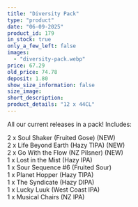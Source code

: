 ```yaml
---
title: "Diversity Pack"
type: "product"
date: "06-09-2025"
product_id: 179
in_stock: true
only_a_few_left: false
images:
  - "diversity-pack.webp"
price: 67.29
old_price: 74.78
deposit: 1.80
show_size_information: false
size_image:
short_description:
product_details: "12 x 44CL"
---
```


All our current releases in a pack! Includes:

2 x Soul Shaker (Fruited Gose) (NEW)<br>
2 x Life Beyond Earth (Hazy TIPA) (NEW)<br>
2 x Go With the Flow (NZ Pilsner) (NEW)<br>
1 x Lost in the Mist (Hazy IPA) <br>
1 x Sour Sequence #6 (Fruited Sour) <br>
1 x Planet Hopper (Hazy TIPA) <br>
1 x The Syndicate (Hazy DIPA) <br>
1 x Lucky Luuk (West Coast IPA) <br>
1 x Musical Chairs (NZ IPA)
